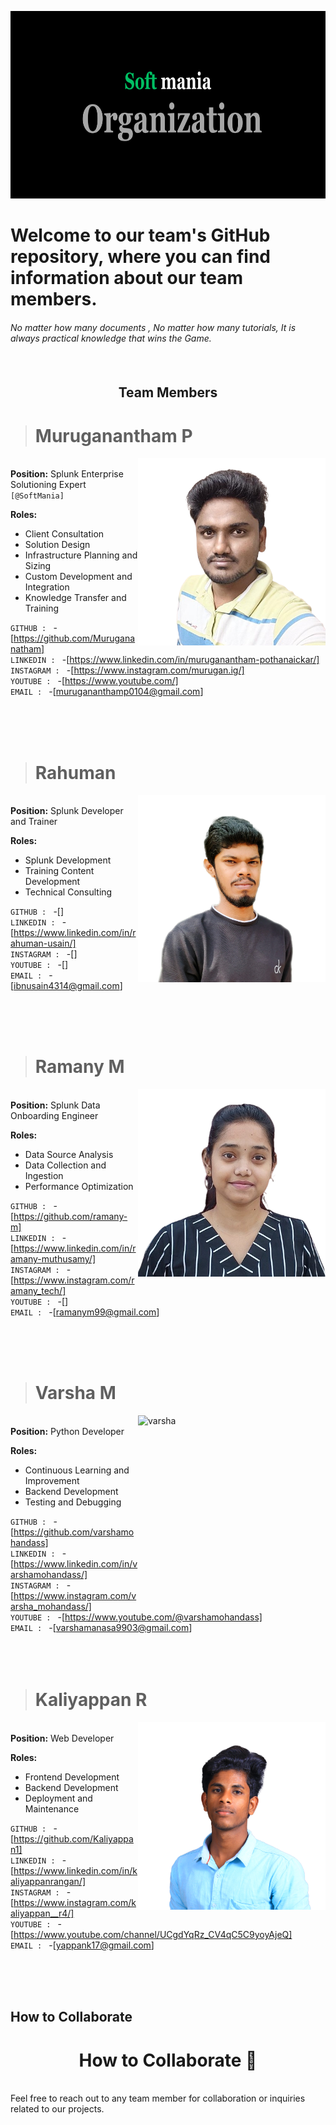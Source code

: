 <img src="https://github.com/SoftManiaTech/.github/blob/main/softmania%20banner%20images/soft%20mania.png" alt="Image Description" style="width: 1000px; height: 300px;"> <br/>                                          

# Welcome to our team's GitHub repository, where you can find information about our team members.
###### No matter how many documents , No matter how many tutorials, It is always practical knowledge that wins the Game. <br/><br/><br/>

<h2 align="center"> Team Members</h2>

> # Muruganantham P <br/>

<img align="right" src="https://github.com/SoftManiaTech/.github/blob/main/softmania%20team%20photos/muruganantham.png" alt="muruganantham" width="300" height="300"> <br/>
**Position:** Splunk Enterprise Solutioning Expert `[@SoftMania]` <br/>

**Roles:** 
- Client Consultation
- Solution Design
- Infrastructure Planning and Sizing
- Custom Development and Integration
- Knowledge Transfer and Training

`GITHUB : ` -[https://github.com/Murugananatham] <br/>
`LINKEDIN : ` -[https://www.linkedin.com/in/muruganantham-pothanaickar/] <br/>
`INSTAGRAM : ` -[https://www.instagram.com/murugan.ig/] <br/>
`YOUTUBE : ` -[https://www.youtube.com/] <br/>
`EMAIL : ` -[murugananthamp0104@gmail.com] <br/>

<br/>
<br/><br/>

> # Rahuman <br/>
<img align="right" src="https://github.com/SoftManiaTech/.github/blob/main/softmania%20team%20photos/rahuman.png" alt="rahuman" width="300" height="300"> <br/>
**Position:** Splunk Developer and Trainer  <br/>

**Roles:** 
- Splunk Development
- Training Content Development
- Technical Consulting

`GITHUB : ` -[] <br/>
`LINKEDIN : ` -[https://www.linkedin.com/in/rahuman-usain/] <br/>
`INSTAGRAM : ` -[] <br/>
`YOUTUBE : ` -[] <br/>
`EMAIL : ` -[ibnusain4314@gmail.com] <br/>

<br/>
<br/><br/> 

> # Ramany M <br/>
<img align="right" src="https://github.com/SoftManiaTech/.github/blob/main/softmania%20team%20photos/ramany.png" alt="ramany" width="300" height="300"> <br/>
**Position:** Splunk Data Onboarding Engineer <br/>

**Roles:** 
- Data Source Analysis
- Data Collection and Ingestion
- Performance Optimization

`GITHUB : ` -[https://github.com/ramany-m] <br/>
`LINKEDIN : ` -[https://www.linkedin.com/in/ramany-muthusamy/] <br/>
`INSTAGRAM : ` -[https://www.instagram.com/ramany_tech/] <br/>
`YOUTUBE : ` -[] <br/>
`EMAIL : ` -[ramanym99@gmail.com] <br/>

  <br/>
<br/><br/>

> # Varsha M <br/>
<img align="right" src="https://github.com/SoftManiaTech/.github/blob/main/softmania%20team%20photos/varsha.png" alt="varsha" width="300" height="300"> <br/>
**Position:** Python Developer <br/>

**Roles:** 
- Continuous Learning and Improvement
- Backend Development
- Testing and Debugging

`GITHUB : ` -[https://github.com/varshamohandass] <br/>
`LINKEDIN : ` -[https://www.linkedin.com/in/varshamohandass/] <br/>
`INSTAGRAM : ` -[https://www.instagram.com/varsha_mohandass/] <br/>
`YOUTUBE : ` -[https://www.youtube.com/@varshamohandass] <br/>
`EMAIL : ` -[varshamanasa9903@gmail.com] <br/>
<br/>
<br/><br/>

> # Kaliyappan R <br/>
<img align="right" src="https://github.com/SoftManiaTech/.github/blob/main/softmania%20team%20photos/kaliyappan.png" alt="kaliyappan" width="300" height="300"> <br/>
**Position:** Web Developer <br/>

**Roles:** 
- Frontend Development
- Backend Development
- Deployment and Maintenance

`GITHUB : ` -[https://github.com/Kaliyappan1] <br/>
`LINKEDIN : ` -[https://www.linkedin.com/in/kaliyappanrangan/] <br/>
`INSTAGRAM : ` -[https://www.instagram.com/kaliyappan__r4/] <br/>
`YOUTUBE : ` -[https://www.youtube.com/channel/UCgdYqRz_CV4qC5C9yoyAjeQ] <br/>
`EMAIL : ` -[yappank17@gmail.com] <br/> 

<br/>
<br/><br/> 

## How to Collaborate
<h1 align="center"> How to Collaborate 🙌</h1> <br/>
Feel free to reach out to any team member for collaboration or inquiries related to our projects.


